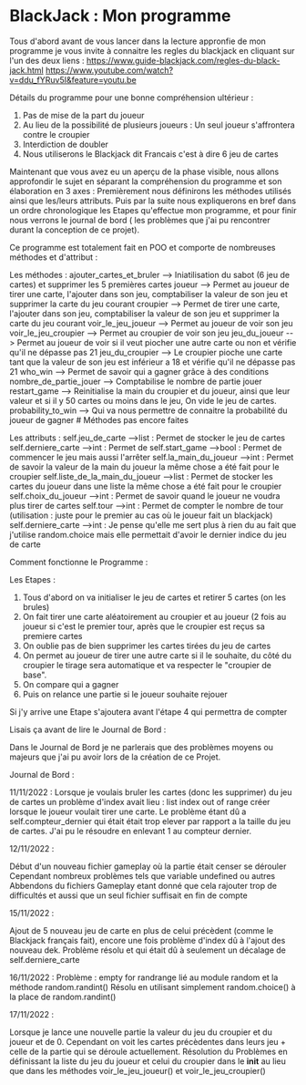 # BlackJack : Mon programme

Tous d'abord avant de vous lancer dans la lecture appronfie de mon programme je vous invite à connaitre les regles du blackjack en cliquant sur l'un des deux liens :
https://www.guide-blackjack.com/regles-du-black-jack.html 
https://www.youtube.com/watch?v=ddu_fYRuv5I&feature=youtu.be 

Détails du programme pour une bonne compréhension ultérieur :

1. Pas de mise de la part du joueur 
2. Au lieu de la possibilité de plusieurs joueurs : Un seul joueur s'affrontera contre le croupier
3. Interdiction de doubler 
4. Nous utiliserons le Blackjack dit Francais c'est à dire 6 jeu de cartes

Maintenant que vous avez eu un aperçu de la phase visible, nous allons approfondir le sujet en séparant la compréhension du programme et son élaboration en 3 axes :
Premièrement nous définirons les méthodes utilisés ainsi que les/leurs attributs. Puis par la suite nous expliquerons en bref dans un ordre chronologique les Etapes qu'effectue mon programme, et pour finir nous verrons le journal de bord ( les problèmes que j'ai pu rencontrer durant la conception de ce projet).

Ce programme est totalement fait en POO et comporte de nombreuses méthodes et d'attribut : 

Les méthodes : 
ajouter_cartes_et_bruler --> Iniatilisation du sabot (6 jeu de cartes) et supprimer les 5 premières cartes
joueur --> Permet au joueur de tirer une carte, l'ajouter dans son jeu, comptabiliser la valeur de son jeu et supprimer la carte du jeu courant
croupier --> Permet de tirer une carte, l'ajouter dans son jeu, comptabiliser la valeur de son jeu et supprimer la carte du jeu courant
voir_le_jeu_joueur --> Permet au joueur de voir son jeu 
voir_le_jeu_croupier --> Permet au croupier de voir son jeu 
jeu_du_joueur --> Permet au joueur de voir si il veut piocher une autre carte ou non et vérifie qu'il ne dépasse pas 21
jeu_du_croupier --> Le croupier pioche une carte tant que la valeur de son jeu est inférieur a 18 et vérifie qu'il ne dépasse pas 21
who_win --> Permet de savoir qui a gagner grâce à des conditions
nombre_de_partie_jouer --> Comptabilise le nombre de partie jouer
restart_game --> Reinitialise la main du croupier et du joueur, ainsi que leur valeur et si il y 50 cartes ou moins dans le jeu, On vide le jeu de cartes.
probability_to_win --> Qui va nous permettre de connaitre la probabilité du joueur de gagner # Méthodes pas encore faites


Les attributs :
self.jeu_de_carte -->list : Permet de stocker le jeu de cartes 
self.derniere_carte -->int : Permet de
self.start_game -->bool :  Permet de commencer le jeu mais aussi l'arrêter 
self.la_main_du_joueur -->int : Permet de savoir la valeur de la main du joueur la même chose a été fait pour le croupier
self.liste_de_la_main_du_joueur -->list : Permet de stocker les cartes du joueur dans une liste la même chose a été fait pour le croupier
self.choix_du_joueur -->int : Permet de savoir quand le joueur ne voudra plus tirer de cartes
self.tour -->int : Permet de compter le nombre de tour (utilisation : juste pour le premier au cas où le joueur  fait un blackjack)
self.derniere_carte -->int : Je pense qu'elle me sert plus à rien du au fait que j'utilise random.choice mais elle permettait d'avoir le dernier indice du jeu de carte


Comment fonctionne le Programme : 

Les Etapes :

1. Tous d'abord on va initialiser le jeu de cartes et retirer 5 cartes (on les brules)
2. On fait tirer une carte aléatoirement au croupier et au joueur (2 fois au joueur si c'est le premier tour, après que le croupier est reçus sa premiere cartes
3. On oublie pas de bien supprimer les cartes tirées du jeu de cartes
4. On permet au joueur de tirer une autre carte si il le souhaite, du côté du croupier le tirage sera automatique et va respecter le "croupier de base".
5. On compare qui a gagner 
6. Puis on relance une partie si le joueur souhaite rejouer

Si j'y arrive une Etape s'ajoutera avant l'étape 4 qui permettra de compter 

Lisais ça avant de lire le Journal de Bord : 

Dans le Journal de Bord je ne parlerais que des problèmes moyens ou majeurs que j'ai pu avoir lors de la création de ce Projet. 

Journal de Bord : 

11/11/2022 : 
Lorsque je voulais bruler les cartes (donc les supprimer) du jeu de cartes un problème d'index avait lieu : list index out of range créer lorsque le joueur voulait tirer une carte.
Le problème étant dû a self.compteur_dernier qui était était trop elever par rapport a la taille du jeu de cartes. 
J'ai pu le résoudre en enlevant 1 au compteur dernier.

12/11/2022 : 

Début d'un nouveau fichier gameplay où la partie était censer se dérouler
Cependant nombreux problèmes tels que variable undefined ou autres 
Abbendons du fichiers Gameplay etant donné que cela rajouter trop de difficultés et aussi que un seul fichier suffisait en fin de compte


15/11/2022 : 

Ajout de 5 nouveau jeu de carte en plus de celui précèdent (comme le Blackjack français fait), encore une fois problème d'index dû à l'ajout des nouveau dek.
Problème résolu et qui était dû à seulement un décalage de self.derniere_carte

16/11/2022 : 
Problème : empty for randrange lié au module random et la méthode random.randint() 
Résolu en utilisant simplement random.choice() à la place de random.randint()

17/11/2022 : 

Lorsque je lance une nouvelle partie la valeur du jeu du croupier et du joueur et de 0.
Cependant on voit les cartes précèdentes dans leurs jeu + celle de la partie qui se déroule actuellement.
Résolution du Problèmes en définissant la liste du jeu du joueur et celui du croupier dans le __init__ au lieu que dans les méthodes voir_le_jeu_joueur() et voir_le_jeu_croupier()



